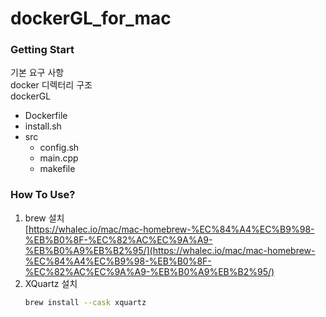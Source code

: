 # dockerGL_for_mac  
### Getting Start  
기본 요구 사항  
docker
디렉터리 구조    
dockerGL
  - Dockerfile
  - install.sh
  - src
      - config.sh
      - main.cpp
      - makefile


### How To Use?  
1. brew 설치  
   [https://whalec.io/mac/mac-homebrew-%EC%84%A4%EC%B9%98-%EB%B0%8F-%EC%82%AC%EC%9A%A9-%EB%B0%A9%EB%B2%95/](https://whalec.io/mac/mac-homebrew-%EC%84%A4%EC%B9%98-%EB%B0%8F-%EC%82%AC%EC%9A%A9-%EB%B0%A9%EB%B2%95/)  
2. XQuartz 설치
   ``` bash
   brew install --cask xquartz
   ```
   
   
